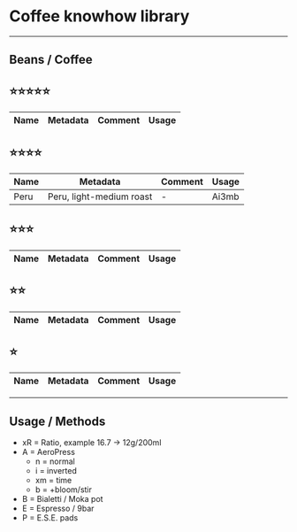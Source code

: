 # Coffee knowhow library

---

## Beans / Coffee

## ⭐️⭐️⭐️⭐️⭐️

| Name | Metadata | Comment | Usage |
| --- | --- | --- | --- |

## ⭐️⭐️⭐️⭐️

| Name | Metadata | Comment | Usage |
| --- | --- | --- | --- |
| Peru | Peru, light-medium roast | - | Ai3mb |

## ⭐️⭐️⭐️

| Name | Metadata | Comment | Usage |
| --- | --- | --- | --- |

## ⭐️⭐️

| Name | Metadata | Comment | Usage |
| --- | --- | --- | --- |

## ⭐️

| Name | Metadata | Comment | Usage |
| --- | --- | --- | --- |

---

## Usage / Methods

- xR = Ratio, example 16.7 -> 12g/200ml
- A = AeroPress
  - n = normal
  - i = inverted
  - xm = time
  - b = +bloom/stir
- B = Bialetti / Moka pot
- E = Espresso / 9bar
- P = E.S.E. pads

